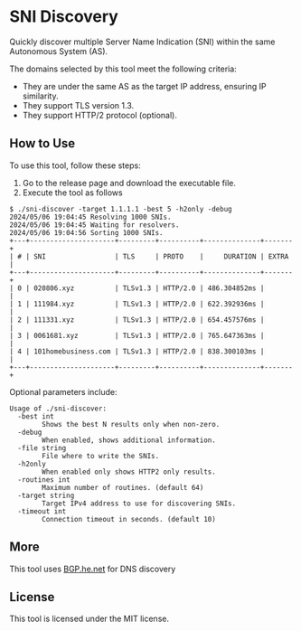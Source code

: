 # SNI Discovery

Quickly discover multiple Server Name Indication (SNI) within the same Autonomous System (AS).

The domains selected by this tool meet the following criteria:

* They are under the same AS as the target IP address, ensuring IP similarity.
* They support TLS version 1.3.
* They support HTTP/2 protocol (optional).

## How to Use

To use this tool, follow these steps:

1. Go to the release page and download the executable file.
2. Execute the tool as follows

```
$ ./sni-discover -target 1.1.1.1 -best 5 -h2only -debug
2024/05/06 19:04:45 Resolving 1000 SNIs.
2024/05/06 19:04:45 Waiting for resolvers.
2024/05/06 19:04:56 Sorting 1000 SNIs.
+---+---------------------+---------+----------+--------------+-------+
| # | SNI                 | TLS     | PROTO    |     DURATION | EXTRA |
+---+---------------------+---------+----------+--------------+-------+
| 0 | 020806.xyz          | TLSv1.3 | HTTP/2.0 | 486.304852ms |       |
| 1 | 111984.xyz          | TLSv1.3 | HTTP/2.0 | 622.392936ms |       |
| 2 | 111331.xyz          | TLSv1.3 | HTTP/2.0 | 654.457576ms |       |
| 3 | 0061681.xyz         | TLSv1.3 | HTTP/2.0 | 765.647363ms |       |
| 4 | 101homebusiness.com | TLSv1.3 | HTTP/2.0 | 838.300103ms |       |
+---+---------------------+---------+----------+--------------+-------+
```

Optional parameters include:
```
Usage of ./sni-discover:
  -best int
        Shows the best N results only when non-zero.
  -debug
        When enabled, shows additional information.
  -file string
        File where to write the SNIs.
  -h2only
        When enabled only shows HTTP2 only results.
  -routines int
        Maximum number of routines. (default 64)
  -target string
        Target IPv4 address to use for discovering SNIs.
  -timeout int
        Connection timeout in seconds. (default 10)

```

## More

This tool uses [BGP.he.net](https://bgp.he.net) for DNS discovery

## License

This tool is licensed under the MIT license.